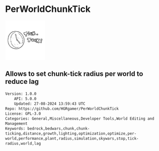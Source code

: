 # PerWorldChunkTick
<img src="https://raw.githubusercontent.com/HGRgamer/PerWorldChunkTick/f3e79b60869be1cde4d8ad9f5bc3994cc13c9e4b/icon.png" width="128" height="128" />

## Allows to set chunk-tick radius per world to reduce lag
```properties
Version: 1.0.0
    API: 5.0.0
    Updated: 27-08-2024 13:59:43 UTC
Repo: https://github.com/HGRgamer/PerWorldChunkTick
License: GPL-3.0
Categories: General,Miscellaneous,Developer Tools,World Editing and Management
Keywords: bedrock,bedwars,chunk,chunk-ticking,distance,growth,lighting,optimization,optimize,per-world,performance,plant,radius,simulation,skywars,stop,tick-radius,world,lag
```